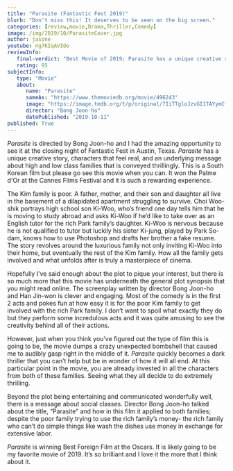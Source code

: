 ```yaml
---
title: "Parasite (Fantastic Fest 2019)"
blurb: "Don't miss this! It deserves to be seen on the big screen."
categories: [review,movie,Drama,Thriller,Comedy]
image: /img/2019/10/ParasiteCover.jpg
author: jasone
youtube: ng7KIqAVIOo
reviewInfo:
   final-verdict: "Best Movie of 2019; Parasite has a unique creative story, characters that feel real, and an underlying message about high and low classes, conveyed thrillingly."
   rating: 95
subjectInfo:
   type: "Movie"
   about:
      name: "Parasite"
      sameAs: "https://www.themoviedb.org/movie/496243"
      image: "https://image.tmdb.org/t/p/original/7IiTTgloJzvGI1TAYymCfbfl3vT.jpg"
      director: "Bong Joon-ho"
      datePublished: "2019-10-11"
published: True
---
```

*Parasite* is directed by Bong Joon-ho and I had the amazing opportunity to see it at the closing night of Fantastic Fest in Austin, Texas. *Parasite* has a unique creative story, characters that feel real, and an underlying message about high and low class families that is conveyed thrillingly. This is a South Korean film but please go see this movie when you can. It won the Palme d'Or at the Cannes Films Festival and it is such a rewarding experience. 

The Kim family is poor. A father, mother, and their son and daughter all live in the basement of a dilapidated apartment struggling to survive. Choi Woo-shik portrays high school son Ki-Woo, who’s friend one day tells him that he is moving to study abroad and asks Ki-Woo if he’d like to take over as an English tutor for the rich Park family’s daughter. Ki-Woo is nervous because he is not qualified to tutor but luckily his sister Ki-jung, played by Park So-dam, knows how to use Photoshop and drafts her brother a fake resume. The story revolves around the luxurious family not only inviting Ki-Woo into their home, but eventually the rest of the Kim family. How all the family gets involved and what unfolds after is truly a masterpiece of cinema.

Hopefully I’ve said enough about the plot to pique your interest, but there is so much more that this movie has underneath the general plot synopsis that you might read online. The screenplay written by director Bong Joon-ho and Han Jin-won is clever and engaging. Most of the comedy is in the first 2 acts and pokes fun at how easy it is for the poor Kim family to get involved with the rich Park family. I don’t want to spoil what exactly they do but they perform some incredulous acts and it was quite amusing to see the creativity behind all of their actions.

However, just when you think you’ve figured out the type of film this is going to be, the movie dumps a crazy unexpected bombshell that caused me to audibly gasp right in the middle of it. *Parasite* quickly becomes a dark thriller that you can’t help but be in wonder of how it will all end. At this particular point in the movie, you are already invested in all the characters from both of these families. Seeing what they all decide to do extremely thrilling.

Beyond the plot being entertaining and communicated wonderfully well, there is a message about social classes. Director Bong Joon-ho talked about the title, “Parasite” and how in this film it applied to both families; despite the poor family trying to use the rich family’s money- the rich family who can’t do simple things like wash the dishes use money in exchange for extensive labor.

*Parasite* is winning Best Foreign Film at the Oscars. It is likely going to be my favorite movie of 2019. It’s so brilliant and I love it the more that I think about it. 